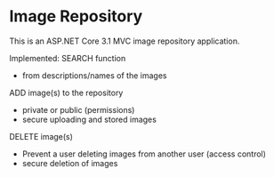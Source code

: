 # Image Repository

This is an ASP.NET Core 3.1 MVC image repository application.

Implemented:
SEARCH function
* from descriptions/names of the images

ADD image(s) to the repository
* private or public (permissions)
* secure uploading and stored images

DELETE image(s)
* Prevent a user deleting images from another user (access control)
* secure deletion of images
